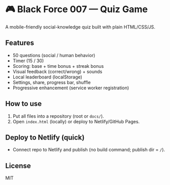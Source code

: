 # 🎮 Black Force 007 — Quiz Game

A mobile-friendly social-knowledge quiz built with plain HTML/CSS/JS.

## Features
- 50 questions (social / human behavior)
- Timer (15 / 30)
- Scoring: base + time bonus + streak bonus
- Visual feedback (correct/wrong) + sounds
- Local leaderboard (localStorage)
- Settings, share, progress bar, shuffle
- Progressive enhancement (service worker registration)

## How to use
1. Put all files into a repository (root or `docs/`).
2. Open `index.html` (locally) or deploy to Netlify/GitHub Pages.

## Deploy to Netlify (quick)
- Connect repo to Netlify and publish (no build command; publish dir = `/`).

## License
MIT
